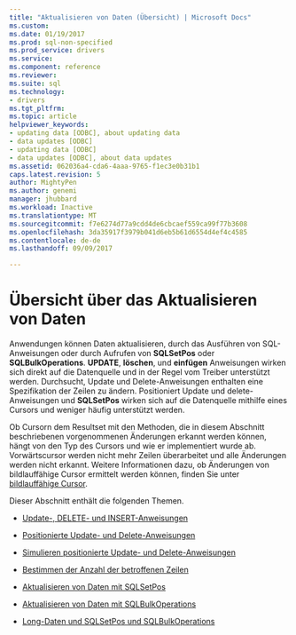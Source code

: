 ```yaml
---
title: "Aktualisieren von Daten (Übersicht) | Microsoft Docs"
ms.custom: 
ms.date: 01/19/2017
ms.prod: sql-non-specified
ms.prod_service: drivers
ms.service: 
ms.component: reference
ms.reviewer: 
ms.suite: sql
ms.technology:
- drivers
ms.tgt_pltfrm: 
ms.topic: article
helpviewer_keywords:
- updating data [ODBC], about updating data
- data updates [ODBC]
- updating data [ODBC]
- data updates [ODBC], about data updates
ms.assetid: 062036a4-cda6-4aaa-9765-f1ec3e0b31b1
caps.latest.revision: 5
author: MightyPen
ms.author: genemi
manager: jhubbard
ms.workload: Inactive
ms.translationtype: MT
ms.sourcegitcommit: f7e6274d77a9cdd4de6cbcaef559ca99f77b3608
ms.openlocfilehash: 3da35917f3979b041d6eb5b61d6554d4ef4c4585
ms.contentlocale: de-de
ms.lasthandoff: 09/09/2017

---
```

# <a name="updating-data-overview"></a>Übersicht über das Aktualisieren von Daten
Anwendungen können Daten aktualisieren, durch das Ausführen von SQL-Anweisungen oder durch Aufrufen von **SQLSetPos** oder **SQLBulkOperations**. **UPDATE**, **löschen**, und **einfügen** Anweisungen wirken sich direkt auf die Datenquelle und in der Regel vom Treiber unterstützt werden. Durchsucht, Update und Delete-Anweisungen enthalten eine Spezifikation der Zeilen zu ändern. Positioniert Update und delete-Anweisungen und **SQLSetPos** wirken sich auf die Datenquelle mithilfe eines Cursors und weniger häufig unterstützt werden.  
  
 Ob Cursorn dem Resultset mit den Methoden, die in diesem Abschnitt beschriebenen vorgenommenen Änderungen erkannt werden können, hängt von den Typ des Cursors und wie er implementiert wurde ab. Vorwärtscursor werden nicht mehr Zeilen überarbeitet und alle Änderungen werden nicht erkannt. Weitere Informationen dazu, ob Änderungen von bildlauffähige Cursor ermittelt werden können, finden Sie unter [bildlauffähige Cursor](../../../odbc/reference/develop-app/scrollable-cursors.md).  
  
 Dieser Abschnitt enthält die folgenden Themen.  
  
-   [Update-, DELETE- und INSERT-Anweisungen](../../../odbc/reference/develop-app/update-delete-and-insert-statements.md)  
  
-   [Positionierte Update- und Delete-Anweisungen](../../../odbc/reference/develop-app/positioned-update-and-delete-statements.md)  
  
-   [Simulieren positionierte Update- und Delete-Anweisungen](../../../odbc/reference/develop-app/simulating-positioned-update-and-delete-statements.md)  
  
-   [Bestimmen der Anzahl der betroffenen Zeilen](../../../odbc/reference/develop-app/determining-the-number-of-affected-rows.md)  
  
-   [Aktualisieren von Daten mit SQLSetPos](../../../odbc/reference/develop-app/updating-data-with-sqlsetpos.md)  
  
-   [Aktualisieren von Daten mit SQLBulkOperations](../../../odbc/reference/develop-app/updating-data-with-sqlbulkoperations.md)  
  
-   [Long-Daten und SQLSetPos und SQLBulkOperations](../../../odbc/reference/develop-app/long-data-and-sqlsetpos-and-sqlbulkoperations.md)

